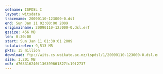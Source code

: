 ```yaml
---
setname: ISPDSL I
layout: witsdata
tracename: 20090110-123000-0.dsl
end: Sun Jan 11 02:00:00 2009
originalname: 20090110-123000-0.dsl.erf
gzsize: 456 MB
len: 0:30:00
start: Sun Jan 11 01:30:01 2009
totalwirelen: 9,513 MB
pkts: 15 million
download: ftp://wits.cs.waikato.ac.nz/ispdsl/1/20090110-123000-0.dsl.erf.gz
size: 1,201 MB
md5: d763316240f136399661827fc19f2737
---
```

